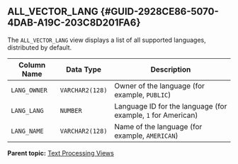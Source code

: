 ## ALL_VECTOR_LANG {#GUID-2928CE86-5070-4DAB-A19C-203C8D201FA6}

The `ALL_VECTOR_LANG` view displays a list of all supported languages, distributed by default. 

Column Name | Data Type | Description  
---|---|---  
`LANG_OWNER` |  `VARCHAR2(128)` |  Owner of the language (for example, `PUBLIC`)   
`LANG_LANG` |  `NUMBER` |  Language ID for the language (for example, `1` for American)   
`LANG_NAME` |  `VARCHAR2(128)` |  Name of the language (for example, `AMERICAN`)   
  
**Parent topic:** [Text Processing Views](text-processing-views.md)
